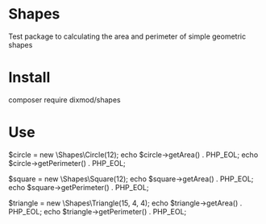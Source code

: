 # Shapes
Test package to calculating the area and perimeter of simple geometric shapes

# Install
composer require dixmod/shapes

# Use
$circle = new \Shapes\Circle(12);
echo $circle->getArea() . PHP_EOL;
echo $circle->getPerimeter() . PHP_EOL;

$square = new \Shapes\Square(12);
echo $square->getArea() . PHP_EOL;
echo $square->getPerimeter() . PHP_EOL;

$triangle = new \Shapes\Triangle(15, 4, 4);
echo $triangle->getArea() . PHP_EOL;
echo $triangle->getPerimeter() . PHP_EOL;